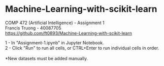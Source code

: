 # Machine-Learning-with-scikit-learn
COMP 472 (Artificial Intelligence) - Assignment 1\
Francis Truong - 40087705\
https://github.com/ft0893/Machine-Learning-with-scikit-learn

1 - In "Assignment-1.ipynb" in Jupyter Notebook.\
2 - Click "Run" to run all cells, or CTRL+Enter to run individual cells in order.\
\
*New datasets must be added manually.
